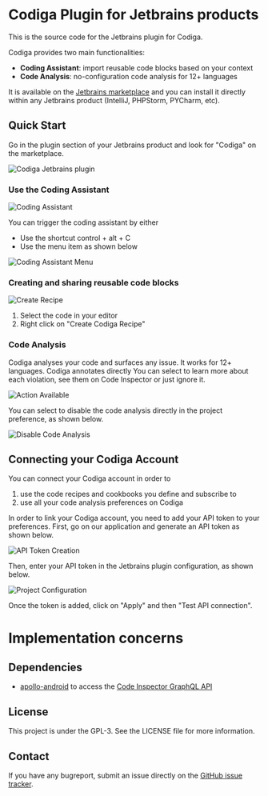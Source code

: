 # Codiga Plugin for Jetbrains products

This is the source code for the Jetbrains plugin for Codiga.

Codiga provides two main functionalities:

 - **Coding Assistant**: import reusable code blocks based on your context
 - **Code Analysis**: no-configuration code analysis for 12+ languages

It is available on the [Jetbrains marketplace](https://plugins.jetbrains.com/plugin/17969-codiga) 
and you can install it directly within any Jetbrains product (IntelliJ, PHPStorm, PYCharm, etc).



## Quick Start

Go in the plugin section of your Jetbrains product and look for "Codiga" on the marketplace.

![Codiga Jetbrains plugin](images/plugin-description.png "Codiga PlugIn")


### Use the Coding Assistant

![Coding Assistant](images/coding-assistant.gif "Coding Assistant in Action")

You can trigger the coding assistant by either

 - Use the shortcut control + alt + C
 - Use the menu item as shown below


![Coding Assistant Menu](images/codiga-assistant-menu.png "Coding Assistant Menu")


### Creating and sharing reusable code blocks

![Create Recipe](images/create-recipe.gif "Creating Recipe")

 1. Select the code in your editor
 2. Right click on "Create Codiga Recipe"



### Code Analysis

Codiga analyses your code and surfaces any issue. It works for 12+ languages. Codiga annotates directly You can select to learn more
about each violation, see them on Code Inspector or just ignore it.

![Action Available](images/actions-available.png)

You can select to disable the code analysis directly in the project preference, as shown below.

![Disable Code Analysis](images/disable-code-analysis.gif)

## Connecting your Codiga Account

You can connect your Codiga account in order to 

 1. use the code recipes and cookbooks you define and subscribe to
 2. use all your code analysis preferences on Codiga

In order to link your Codiga account, you need to add your API token to your preferences.
First, go on our application and generate an API token as shown below.

![API Token Creation](images/api-token-creation.gif)


Then, enter your API token in the Jetbrains plugin configuration, as shown below.

![Project Configuration](images/api-token.png)

Once the token is added, click on "Apply" and then "Test API connection".


# Implementation concerns

## Dependencies

 * [apollo-android](https://github.com/apollographql/apollo-android) 
   to access the [Code Inspector GraphQL API](https://doc.codiga.io/docs/api/)

## License

This project is under the GPL-3. See the LICENSE file for more information.

## Contact

If you have any bugreport, submit an issue directly on the [GitHub issue tracker](https://github.com/codiga/jetbrains-plugin/issues).